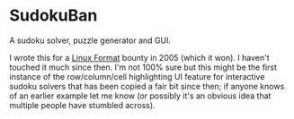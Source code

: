 # SudokuBan

A sudoku solver, puzzle generator and GUI.

I wrote this for a [Linux Format](https://www.linuxformat.com/) bounty in 2005 (which it won). I haven't touched it much since then. I'm not 100% sure but this might be the first instance of the row/column/cell highlighting UI feature for interactive sudoku solvers that has been copied a fair bit since then; if anyone knows of an earlier example let me know (or possibly it's an obvious idea that multiple people have stumbled across).
